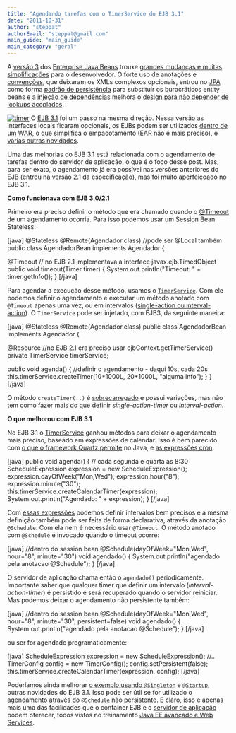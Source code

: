 ```yaml
---
title: "Agendando tarefas com o TimerService do EJB 3.1"
date: "2011-10-31"
author: "steppat"
authorEmail: "steppat@gmail.com"
main_guide: "main_guide"
main_category: "geral"
---
```


A [versão 3](http://jcp.org/en/jsr/detail?id=220 "Especificação EJB3") dos [Enterprise Java Beans](http://en.wikipedia.org/wiki/Enterprise_JavaBean "Wikipedia EJB") trouxe [grandes mudanças e muitas simplificações](http://www.caelum.com.br/curso/fj-31-java-ee-web-services/ "Treinamento FJ-31 na Caelum") para o desenvolvedor. O forte uso de anotações e [convenções](http://en.wikipedia.org/wiki/Convention_over_configuration "Wikipedia Convention over configuration"), que deixaram os XMLs complexos opcionais, entrou no [JPA](https://blog.caelum.com.br/screencast-primeiros-passos-para-a-jpa/ "Screencast JPA da Caelum") como forma [padrão de persistência](http://jcp.org/aboutJava/communityprocess/final/jsr317/index.html "Especificação JPA ") para substituir os burocráticos entity beans e a [injeção de dependências](https://blog.caelum.com.br/customizando-a-producao-de-dependencias-no-cdi/ "Link CDI no blog da Caelum") melhora o [design para não depender de lookups acoplados](https://blog.caelum.com.br/tdd-e-sua-influencia-no-acoplamento-e-coesao/ "Artigo sobre TDD no blog da Caelum").

[![](https://blog.caelum.com.br/wp-content/uploads/2011/10/timer-300x300.png "timer")](https://blog.caelum.com.br/wp-content/uploads/2011/10/timer.png) O [EJB 3.1](http://jcp.org/aboutJava/communityprocess/pr/jsr318/index.html "Especificação EJB 3.1") foi um passo na mesma direção. Nessa versão as interfaces locais ficaram opcionais, os EJBs podem ser utilizados [dentro de um WAR](http://stackoverflow.com/questions/4441237/packaging-ejb-in-javaee-6-war-vs-ear "Comparação dos formatos EAR e WAR"), o que simplifica o empacotamento (EAR não é mais preciso), e [várias outras novidades](https://blog.caelum.com.br/novidades-do-ejb-31-do-futuro-java-ee-6/ "Artigo sobre JavaEE 6 no blog da Caelum").

Uma das melhorias do EJB 3.1 está relacionada com o agendamento de tarefas dentro do servidor de aplicação, o que é o foco desse post. Mas, para ser exato, o agendamento já era possível nas versões anteriores do EJB (entrou na versão 2.1 da especificação), mas foi muito aperfeiçoado no EJB 3.1.

**Como funcionava com EJB 3.0/2.1**

Primeiro era preciso definir o método que era chamado quando o [@Timeout](http://java.sun.com/javaee/5/docs/api/javax/ejb/Timeout.html "Explicação breve onde usar @Timeout") de um agendamento ocorria. Para isso podemos usar um Session Bean Stateless:

\[java\] @Stateless @Remote(Agendador.class) //pode ser @Local também public class AgendadorBean implements Agendador {

@Timeout // no EJB 2.1 implementava a interface javax.ejb.TimedObject public void timeout(Timer timer) { System.out.println("Timeout: " + timer.getInfo()); } \[/java\]

Para agendar a execução desse método, usamos o [`TimerService`](http://download.oracle.com/javaee/5/tutorial/doc/bnboy.html "Link para o tutorial do JavaEE 6 sobre o TimerService"). Com ele podemos definir o agendamento e executar um método anotado com `@Timeout` apenas uma vez, ou em intervalos ([single-action ou interval-action](http://www.javabeat.net/articles/3-ejb-30-timer-services-an-overview-1.html)). O `TimerService` pode ser injetado, com EJB3, da seguinte maneira:

\[java\] @Stateless @Remote(Agendador.class) public class AgendadorBean implements Agendador {

@Resource //no EJB 2.1 era preciso usar ejbContext.getTimerService() private TimerService timerService;

public void agenda() { //definir o agendamento - daqui 10s, cada 20s this.timerService.createTimer(10\*1000L, 20\*1000L, "alguma info"); } } \[/java\]

O método `createTimer(..)` é [sobrecarregado](http://java.sun.com/javaee/5/docs/api/javax/ejb/TimerService.html "Javadoc TimerService") e possui variações, mas não tem como fazer mais do que definir _single-action-timer_ ou _interval-action_.

**O que melhorou com EJB 3.1**

No EJB 3.1 o [TimerService](http://download.oracle.com/javaee/6/api/javax/ejb/TimerService.html "Tutorial do TimerService no JavaEE 6") ganhou métodos para deixar o agendamento mais preciso, baseado em expressões de calendar. Isso é bem parecido com [o que o framework Quartz permite](https://blog.caelum.com.br/agendamento-de-tarefas-em-aplicacoes-web-um-truque-com-quartz/ "link para o artigo sobre Quartz no blog da Caelum") no Java, e [as expressões cron](http://en.wikipedia.org/wiki/CRON_expression "Link wikipedia sobre cron"):

\[java\] public void agenda() { // cada segunda e quarta as 8:30 ScheduleExpression expression = new ScheduleExpression(); expression.dayOfWeek("Mon,Wed"); expression.hour("8"); expression.minute("30"); this.timerService.createCalendarTimer(expression); System.out.println("Agendado: " + expression); } \[/java\]

Com [essas expressões](http://download.oracle.com/javaee/6/api/javax/ejb/ScheduleExpression.html "Javadoc da class ScheduleExpression") podemos definir intervalos bem precisos e a mesma definição também pode ser feita de forma declarativa, através da anotação `@Schedule`. Com ela nem é necessário usar `@Timeout`. O método anotado com `@Schedule` é invocado quando o timeout ocorre:

\[java\] //dentro do session bean @Schedule(dayOfWeek="Mon,Wed", hour="8", minute="30") void agendado() { System.out.println("agendado pela anotacao @Schedule"); } \[/java\]

O servidor de aplicação chama então o `agendado()` periodicamente. Importante saber que qualquer timer que definir um intervalo (_interval-action-timer_) é persistido e será recuperado quando o servidor reiniciar. Mas podemos deixar o agendamento não persistente também:

\[java\] //dentro do session bean @Schedule(dayOfWeek="Mon,Wed", hour="8", minute="30", persistent=false) void agendado() { System.out.println("agendado pela anotacao @Schedule"); } \[/java\]

ou ser for agendado programaticamente:

\[java\] ScheduleExpression expression = new ScheduleExpression(); //.. TimerConfig config = new TimerConfig(); config.setPersistent(false); this.timerService.createCalendarTimer(expression, config); \[/java\]

Poderíamos ainda melhorar [o exemplo usando `@Singleton`](http://openejb.apache.org/singleton-ejb.html "Descrição sobre @Singleton no site do projeto OpenEJB") e [`@Startup`](http://openejb.apache.org/3.0/singleton-example.html "Exemplo @Startup com @Singleton no site do projeto OpenEJB"), outras novidades do EJB 3.1. Isso pode ser útil se for utilizado o agendamento através do `@Schedule` não persistente. E claro, isso é apenas mais uma das facilidades que o container EJB e o [servidor de aplicação](https://blog.caelum.com.br/jboss-as-7-inovacao-nos-servidores-java-ee/ "Artigo sobre JBoss AS 7 no blog da Caelum") podem oferecer, todos vistos no treinamento [Java EE avançado e Web Services](http://www.caelum.com.br/curso/fj-31-java-ee-web-services/ "Link para o treinamento FJ-31 da Caelum").
